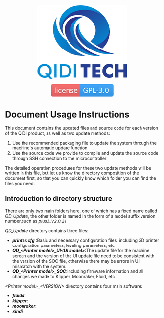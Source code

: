 <p align="center"><img src="微信图片_20230610094658.png" height="240" alt="QIDI's logo" /></p>
<p align="center"><a href="/LICENSE"><img alt="GPL-V3.0 License" src="qidi.svg"></a></p>

# Document Usage Instructions

This document contains the updated files and source code for each version of the QIDI product, as well as two update methods:

1. Use the recommended packaging file to update the system through the machine's automatic update function  
2. Use the source code we provide to compile and update the source code through SSH connection to the microcontroller  

The detailed operation procedures for these two update methods will be written in this file, but let us know the directory composition of the document first, so that you can quickly know which folder you can find the files you need.

## Introduction to directory structure

There are only two main folders here, one of which has a fixed name called *QD_Update*, the other folder is named in the form of a model suffix version number,such as *plus3_V2.0.21*

*QD_Update* directory contains three files:
- ***printer.cfg***    :Basic and necessary configuration files, including 3D printer configuration parameters, leveling parameters, etc
- ***QD_\<Printer model\>_UI\<UI model\>***:The update file for the machine screen and the version of the UI update file need to be consistent with the version of the SOC file, otherwise there may be errors in UI mismatch with the system.
- ***QD_\<Printer model\>_SOC***:Including firmware information and all changes we made to Klipper, Moonraker, Fluid, etc

*\<Printer model\>_\<VERSION\>* directory contains four main software:
- ***fluidd***:
- ***klipper***:
- ***moonraker***:
- ***xindi***:
